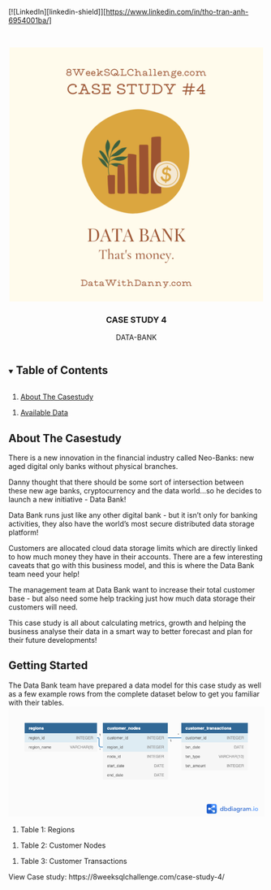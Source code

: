 <!--
*** Thanks for checking out the Best-README-Template. If you have a suggestion
*** that would make this better, please fork the repo and create a pull request
*** or simply open an issue with the tag "enhancement".
*** Thanks again! Now go create something AMAZING! :D
***
***
***
*** To avoid retyping too much info. Do a search and replace for the following:
*** github_username, repo_name, twitter_handle, email, project_title, project_description
-->




[![LinkedIn][linkedin-shield]][https://www.linkedin.com/in/tho-tran-anh-6954001ba/]



<!-- PROJECT LOGO -->
<br />
<p align="center">
  <a href="https://github.com/thota18411/8-Week-SQL-Challenge">
    <img src="4.png" width="500" height="500" alt="Logo">
  </a>

  <h3 align="center">CASE STUDY 4</h3>

  <p align="center">
    DATA-BANK
  </p>
</p>



<!-- TABLE OF CONTENTS -->
<details open="open">
  <summary><h2 style="display: inline-block">Table of Contents</h2></summary>
  <ol>
    <li>
      <a href="#about-the-project">About The Casestudy</a>
    </li>
  </ol>
    <ol>
    <li>
      <a href="#about-the-project">Available Data</a>
    </li>
  </ol>
</details>



<!-- ABOUT THE PROJECT -->
## About The Casestudy
There is a new innovation in the financial industry called Neo-Banks: new aged digital only banks without physical branches.

Danny thought that there should be some sort of intersection between these new age banks, cryptocurrency and the data world…so he decides to launch a new initiative - Data Bank!

Data Bank runs just like any other digital bank - but it isn’t only for banking activities, they also have the world’s most secure distributed data storage platform!

Customers are allocated cloud data storage limits which are directly linked to how much money they have in their accounts. There are a few interesting caveats that go with this business model, and this is where the Data Bank team need your help!

The management team at Data Bank want to increase their total customer base - but also need some help tracking just how much data storage their customers will need.

This case study is all about calculating metrics, growth and helping the business analyse their data in a smart way to better forecast and plan for their future developments!
<!-- GETTING STARTED -->
## Getting Started

The Data Bank team have prepared a data model for this case study as well as a few example rows from the complete dataset below to get you familiar with their tables. <br/>
<img src="schema.png" >
  <ol>
    <li>
      Table 1: Regions
    </li>
  </ol>
    <ol>
    <li>
      Table 2: Customer Nodes
    </li>
  </ol>
      <ol>
    <li>
      Table 3: Customer Transactions
    </li>
  </ol>
View Case study: 
<link>https://8weeksqlchallenge.com/case-study-4/</link>



[linkedin-url]: https://linkedin.com/in/github_username
